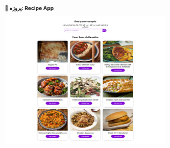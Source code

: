 ### 📑 پروژه: Recipe App 
<img src="https://github.com/aligoodini/simple-recipe-app/blob/main/screencapture-127-0-0-1-5500-2024-07-16-11_56_14.png" alt="drawing" style="width:900px; height:400px"/>

